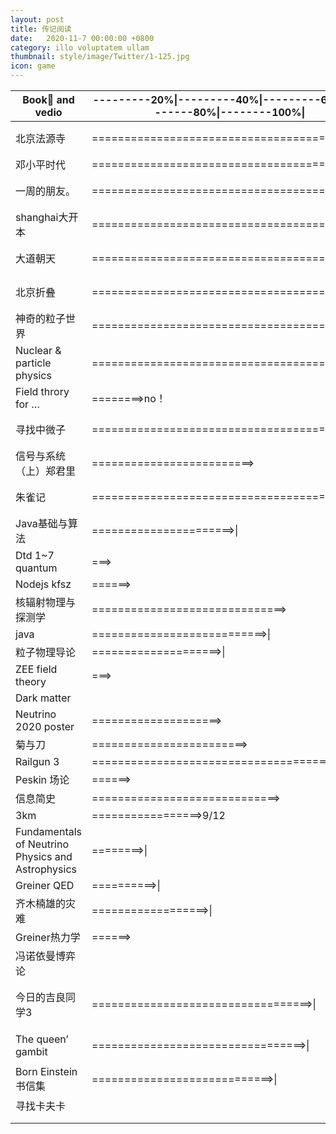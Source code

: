 ```yaml
---
layout: post
title: 传记阅读
date:   2020-11-7 00:00:00 +0800
category: illo voluptatem ullam
thumbnail: style/image/Twitter/1-125.jpg
icon: game
---
```








| Book📕 and vedio                                     | ---------20%\|---------40%\|---------60%\|---------80%\|--------100%\| | stars | Finished date  |
| --------------------------------------------------- | ------------------------------------------------------------ | ----- | -------------- |
| 北京法源寺                                          | =========================================>\|                 | 4/5   | 2020年8月21日  |
| 邓小平时代                                          | ========================================>\|                  | 4/5   |                |
| 一周的朋友。                                        | ==========================================>\|                | 3.5/5 | 2020年9月19日  |
| shanghai大开本                                      | ==========================================>\|                | 4/5   | 2020年9月9日   |
| 大道朝天                                            | ==========================================>\|                | 3.5/5 | 2020年9月14日  |
| 北京折叠                                            | ==========================================>\|                | 3/5   | 2020年10月7日  |
| 神奇的粒子世界                                      | ==========================================>\|                | 5/5   | 2020年9月11日  |
| Nuclear   & particle physics                        | ==========================================>\|                | 3.5/5 |                |
| Field throry for …                                  | ========>no！                                                | 3/5   |                |
| 寻找中微子                                          | =========================================>\|                 | 4/5   | 2020年9月26日  |
| 信号与系统（上）郑君里                              | =========================>                                   |       |                |
| 朱雀记                                              | =========================================>\|                 | 3/5   | 2020年10月2日  |
| Java基础与算法                                      | ======================>\|                                    | 3/5   | 2020年9月17日  |
| Dtd 1~7 quantum                                     | ===>                                                         |       |                |
| Nodejs kfsz                                         | ======>                                                      |       |                |
| 核辐射物理与探测学                                  | ==============================>                              | 4.5/5 |                |
| java                                                | ===========================>\|                               |       |                |
| 粒子物理导论                                        | ====================>\|                                      | 4/5   |                |
| ZEE field theory                                    | ===>                                                         |       |                |
| Dark matter                                         |                                                              |       |                |
| Neutrino 2020   poster                              | ====================>                                        | 3/    |                |
| 菊与刀                                              | ========================>                                    |       |                |
| Railgun 3                                           | =====================================>\|                     | 3/5   |                |
| Peskin 场论                                         | ======>                                                      |       |                |
| 信息简史                                            | =============================>                               | 2.5/5 |                |
| 3km                                                 | =================>9/12                                       |       |                |
| Fundamentals   of Neutrino Physics and Astrophysics | ========>\|                                                  |       |                |
| Greiner  QED                                        | ==========>\|                                                |       |                |
| 齐木楠雄的灾难                                      | ==================>\|                                        |       |                |
| Greiner热力学                                       | ======>                                                      |       |                |
| 冯诺依曼博弈论                                      |                                                              |       |                |
| 今日的吉良同学3                                     | ==================================>\|                        | 3/5   | 2020年10月25日 |
| The queen’ gambit                                   | =================================>\|                         | 3.5/5 | 2020年11月2日  |
| Born Einstein 书信集                                | ============================>\|                              | 4.5/5 | 2020年11月9日  |
| 寻找卡夫卡                                          |                                                              |       |                |
|                                                     |                                                              |       |                |
|                                                     |                                                              |       |                |




















